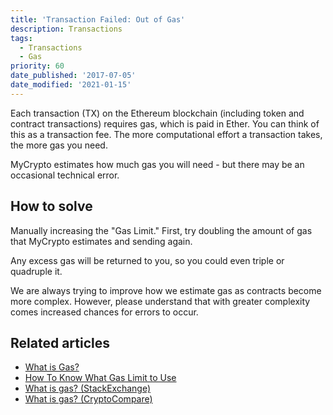 ```yaml
---
title: 'Transaction Failed: Out of Gas'
description: Transactions
tags:
  - Transactions
  - Gas
priority: 60
date_published: '2017-07-05'
date_modified: '2021-01-15'
---
```


Each transaction (TX) on the Ethereum blockchain (including token and contract transactions) requires gas, which is paid in Ether. You can think of this as a transaction fee. The more computational effort a transaction takes, the more gas you need.

MyCrypto estimates how much gas you will need - but there may be an occasional technical error.

## How to solve

Manually increasing the "Gas Limit." First, try doubling the amount of gas that MyCrypto estimates and sending again.

Any excess gas will be returned to you, so you could even triple or quadruple it.

We are always trying to improve how we estimate gas as contracts become more complex. However, please understand that with greater complexity comes increased chances for errors to occur.

## Related articles

- [What is Gas?](/general-knowledge/ethereum-blockchain/what-is-gas)
- [How To Know What Gas Limit to Use](/how-to/sending/how-to-know-what-gas-limit-to-use)
- [What is gas? (StackExchange)](https://ethereum.stackexchange.com/questions/3/what-is-gas-and-transaction-fee-in-ethereum)
- [What is gas? (CryptoCompare)](https://www.cryptocompare.com/coins/guides/what-is-the-gas-in-ethereum/)
